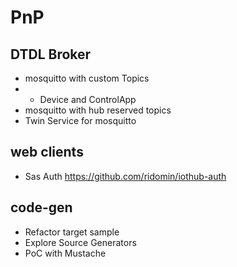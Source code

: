 # PnP


## DTDL Broker

- mosquitto with custom Topics 
- - Device and ControlApp
- mosquitto with hub reserved topics
- Twin Service for mosquitto 



## web clients

- Sas Auth https://github.com/ridomin/iothub-auth

## code-gen

- Refactor target sample
- Explore Source Generators
- PoC with Mustache